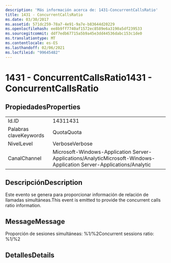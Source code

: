 ```yaml
---
description: 'Más información acerca de: 1431-ConcurrentCallsRatio'
title: 1431 - ConcurrentCallsRatio
ms.date: 03/30/2017
ms.assetid: 571dc259-78a7-4e91-9a7e-b83644d20229
ms.openlocfilehash: ee8b9ff7740af1572ec8589e6a3190a5df239533
ms.sourcegitcommit: ddf7edb67715a5b9a45e3dd44536dabc153c1de0
ms.translationtype: MT
ms.contentlocale: es-ES
ms.lasthandoff: 02/06/2021
ms.locfileid: "99645482"
---
```

# <a name="1431---concurrentcallsratio"></a><span data-ttu-id="01d33-103">1431 - ConcurrentCallsRatio</span><span class="sxs-lookup"><span data-stu-id="01d33-103">1431 - ConcurrentCallsRatio</span></span>

## <a name="properties"></a><span data-ttu-id="01d33-104">Propiedades</span><span class="sxs-lookup"><span data-stu-id="01d33-104">Properties</span></span>  
  
|||  
|-|-|  
|<span data-ttu-id="01d33-105">Id.</span><span class="sxs-lookup"><span data-stu-id="01d33-105">ID</span></span>|<span data-ttu-id="01d33-106">1431</span><span class="sxs-lookup"><span data-stu-id="01d33-106">1431</span></span>|  
|<span data-ttu-id="01d33-107">Palabras clave</span><span class="sxs-lookup"><span data-stu-id="01d33-107">Keywords</span></span>|<span data-ttu-id="01d33-108">Quota</span><span class="sxs-lookup"><span data-stu-id="01d33-108">Quota</span></span>|  
|<span data-ttu-id="01d33-109">Nivel</span><span class="sxs-lookup"><span data-stu-id="01d33-109">Level</span></span>|<span data-ttu-id="01d33-110">Verbose</span><span class="sxs-lookup"><span data-stu-id="01d33-110">Verbose</span></span>|  
|<span data-ttu-id="01d33-111">Canal</span><span class="sxs-lookup"><span data-stu-id="01d33-111">Channel</span></span>|<span data-ttu-id="01d33-112">Microsoft-Windows-Application Server-Applications/Analytic</span><span class="sxs-lookup"><span data-stu-id="01d33-112">Microsoft-Windows-Application Server-Applications/Analytic</span></span>|  
  
## <a name="description"></a><span data-ttu-id="01d33-113">Descripción</span><span class="sxs-lookup"><span data-stu-id="01d33-113">Description</span></span>  

 <span data-ttu-id="01d33-114">Este evento se genera para proporcionar información de relación de llamadas simultáneas.</span><span class="sxs-lookup"><span data-stu-id="01d33-114">This event is emitted to provide the concurrent calls ratio information.</span></span>  
  
## <a name="message"></a><span data-ttu-id="01d33-115">Message</span><span class="sxs-lookup"><span data-stu-id="01d33-115">Message</span></span>  

 <span data-ttu-id="01d33-116">Proporción de sesiones simultáneas: %1/%2</span><span class="sxs-lookup"><span data-stu-id="01d33-116">Concurrent sessions ratio: %1/%2</span></span>  
  
## <a name="details"></a><span data-ttu-id="01d33-117">Detalles</span><span class="sxs-lookup"><span data-stu-id="01d33-117">Details</span></span>
